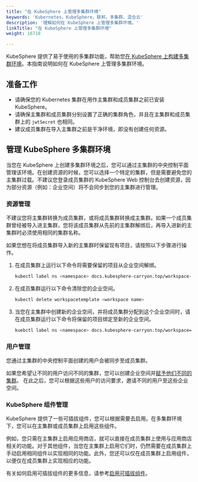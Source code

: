 ```yaml
---
title: "在 KubeSphere 上管理多集群环境"
keywords: 'Kubernetes，KubeSphere，联邦，多集群，混合云'
description: '理解如何在 KubeSphere 上管理多集群环境。'
linkTitle: "在 KubeSphere 上管理多集群环境"
weight: 16710

---
```


KubeSphere 提供了易于使用的多集群功能，帮助您[在 KubeSphere 上构建多集群环境](../../../multicluster-management/)。本指南说明如何在 KubeSphere 上管理多集群环境。

## 准备工作

- 请确保您的 Kubernetes 集群在用作主集群和成员集群之前已安装 KubeSphere。
- 请确保主集群和成员集群分别设置了正确的集群角色，并且在主集群和成员集群上的 `jwtSecret` 也相同。
- 建议成员集群在导入主集群之前是干净环境，即没有创建任何资源。


## 管理 KubeSphere 多集群环境

当您在 KubeSphere 上创建多集群环境之后，您可以通过主集群的中央控制平面管理该环境。在创建资源的时候，您可以选择一个特定的集群，但是需要避免您的主集群过载。不建议您登录成员集群的 KubeSphere Web 控制台去创建资源，因为部分资源（例如：企业空间）将不会同步到您的主集群进行管理。

### 资源管理

不建议您将主集群转换为成员集群，或将成员集群转换成主集群。如果一个成员集群曾经被导入进主集群，您将该成员集群从先前的主集群解绑后，再导入进新的主集群时必须使用相同的集群名称。

如果您想在将成员集群导入新的主集群时保留现有项目，请按照以下步骤进行操作。

1. 在成员集群上运行以下命令将需要保留的项目从企业空间解绑。

   ```bash
   kubectl label ns <namespace> docs.kubesphere-carryon.top/workspace- && kubectl patch ns <namespace>   -p '{"metadata":{"ownerReferences":[]}}' --type=merge
   ```

2. 在成员集群运行以下命令清除您的企业空间。

   ```bash
   kubectl delete workspacetemplate <workspace name>
   ```

3. 当您在主集群中创建新的企业空间，并将成员集群分配到这个企业空间时，请在成员集群运行以下命令将保留的项目绑定至新的企业空间。

   ```bash
   kuebctl label ns <namespace> docs.kubesphere-carryon.top/workspace=<workspace name>
   ```

### 用户管理

您通过主集群的中央控制平面创建的用户会被同步至成员集群。

如果您希望让不同的用户访问不同的集群，您可以创建企业空间并[赋予他们不同的集群](../../../cluster-administration/cluster-settings/cluster-visibility-and-authorization/)。 在此之后，您可以根据这些用户的访问要求，邀请不同的用户至这些企业空间。

### KubeSphere 组件管理

KubeSphere 提供了一些可插拔组件，您可以根据需要去启用。在多集群环境下，您可以在主集群或成员集群上启用这些组件。

例如，您只需在主集群上启用应用商店，就可以直接在成员集群上使用与应用商店相关的功能。对于其他组件，当您在主集群上启用它们时，仍然需要在成员集群上手动启用相同组件以实现相同的功能。此外，您还可以仅在成员集群上启用组件，以便仅在成员集群上实现相应的功能。

有关如何启用可插拔组件的更多信息，请参考[启用可插拔组件](../../../pluggable-components/)。

